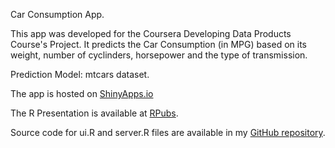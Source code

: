 Car Consumption App.

This app was developed for the Coursera Developing Data Products Course's Project.
It predicts the Car Consumption (in MPG) based on its weight, number of cyclinders, horsepower and the type of transmission.

Prediction Model: mtcars dataset.

The app is hosted on [ShinyApps.io](https://xvitorlopes.shinyapps.io/DataProducts_Project)

The R Presentation is available at [RPubs](http://rpubs.com/vitorlopes/DataProducts_Project).

Source code for ui.R and server.R files are available in my [GitHub repository](https://github.com/xvitorlopes/DataProducts_Project).
